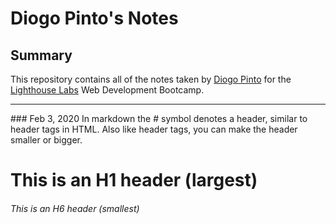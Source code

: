 # Diogo Pinto's Notes

## Summary 
This repository contains all of the notes taken by [Diogo Pinto](https://github.com/DPintoLL) for the [Lighthouse Labs](https://www.lighthouselabs.ca/) Web Development Bootcamp.
<hr>
### Feb 3, 2020
In markdown the # symbol denotes a header, similar to header tags in HTML. Also like header tags, you can make the header smaller or bigger.

# This is an H1 header (largest)
###### This is an H6 header (smallest)
